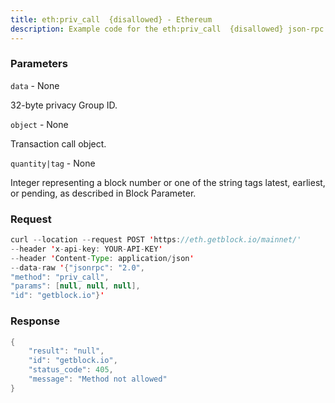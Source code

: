 ```yaml
---
title: eth:priv_call  {disallowed} - Ethereum
description: Example code for the eth:priv_call  {disallowed} json-rpc method. Сomplete guide on how to use eth:priv_call  {disallowed} json-rpc in GetBlock.io Web3 documentation.
---
```


### Parameters


`data` - None

32-byte privacy Group ID.

`object` - None

Transaction call object.

`quantity|tag` - None

Integer representing a block number or one of the string tags latest,
earliest, or pending, as described in Block Parameter.

### Request

``` java
curl --location --request POST 'https://eth.getblock.io/mainnet/' 
--header 'x-api-key: YOUR-API-KEY' 
--header 'Content-Type: application/json' 
--data-raw '{"jsonrpc": "2.0",
"method": "priv_call",
"params": [null, null, null],
"id": "getblock.io"}'
```

###  Response

``` java
{
    "result": "null",
    "id": "getblock.io",
    "status_code": 405,
    "message": "Method not allowed"
}
```

